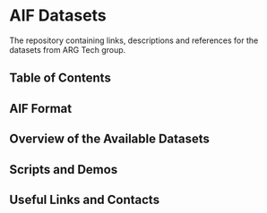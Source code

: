 # AIF Datasets
The repository containing links, descriptions and references for the datasets from ARG Tech group.

## Table of Contents  

## AIF Format

## Overview of the Available Datasets

## Scripts and Demos

## Useful Links and Contacts
